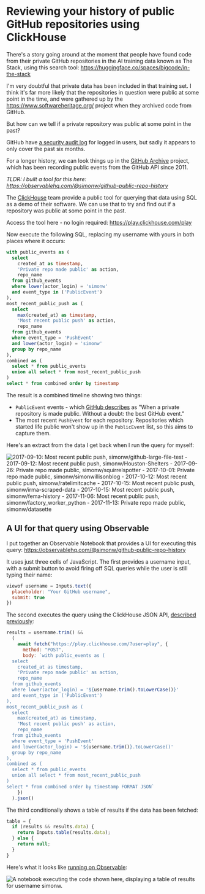 # Reviewing your history of public GitHub repositories using ClickHouse

There's a story going around at the moment that people have found code from their private GitHub repositories in the AI training data known as The Stack, using this search tool: https://huggingface.co/spaces/bigcode/in-the-stack

I'm very doubtful that private data has been included in that training set. I think it's far more likely that the repositories in question were public at some point in the time, and were gathered up by the https://www.softwareheritage.org/ project when they archived code from GitHub.

But how can we tell if a private repository was public at some point in the past?

GitHub have [a security audit log](https://github.com/settings/security-log) for logged in users, but sadly it appears to only cover the past six months.

For a longer history, we can look things up in the [GitHub Archive](https://www.gharchive.org/) project, which has been recording public events from the GitHub API since 2011.

*TLDR: I built a tool for this here: https://observablehq.com/@simonw/github-public-repo-history*

The [ClickHouse](https://clickhouse.com/) team provide a public tool for querying that data using SQL as a demo of their software. We can use that to try and find out if a repository was public at some point in the past.

Access the tool here - no login required: https://play.clickhouse.com/play

Now execute the following SQL, replacing my username with yours in both places where it occurs:

```sql
with public_events as (
  select
    created_at as timestamp,
    'Private repo made public' as action,
    repo_name
  from github_events 
  where lower(actor_login) = 'simonw'
  and event_type in ('PublicEvent')
),
most_recent_public_push as (
  select
    max(created_at) as timestamp,
    'Most recent public push' as action,
    repo_name
  from github_events
  where event_type = 'PushEvent'
  and lower(actor_login) = 'simonw'
  group by repo_name
),
combined as (
  select * from public_events
  union all select * from most_recent_public_push
)
select * from combined order by timestamp
```
The result is a combined timeline showing two things:
- `PublicEvent` events - which [GitHub describes](https://docs.github.com/en/rest/using-the-rest-api/github-event-types?apiVersion=2022-11-28#publicevent) as "When a private repository is made public. Without a doubt: the best GitHub event."
- The most recent `PushEvent` for each repository. Repositories which started life public won't show up in the `PublicEvent` list, so this aims to capture them.

Here's an extract from the data I get back when I run the query for myself:

![2017-09-10: Most recent public push, simonw/github-large-file-test - 2017-09-12: Most recent public push, simonw/Houston-Shelters - 2017-09-26: Private repo made public, simonw/squirrelspotter - 2017-10-01: Private repo made public, simonw/simonwillisonblog - 2017-10-12: Most recent public push, simonw/ratelimitcache - 2017-10-15: Most recent public push, simonw/irma-scraped-data - 2017-10-15: Most recent public push, simonw/fema-history - 2017-11-06: Most recent public push, simonw/factory_worker_python - 2017-11-13: Private repo made public, simonw/datasette](https://github.com/simonw/til/assets/9599/5541e0d0-9b34-4eb6-bb43-6a2fd91ce7d1)

## A UI for that query using Observable

I put together an Observable Notebook that provides a UI for executing this query: https://observablehq.com/@simonw/github-public-repo-history

It uses just three cells of JavaScript. The first provides a username input, with a submit button to avoid firing off SQL queries while the user is still typing their name:

```javascript
viewof username = Inputs.text({
  placeholder: "Your GitHub username",
  submit: true
})
```
The second executes the query using the ClickHouse JSON API, [described previously](https://til.simonwillison.net/clickhouse/github-explorer):

```javascript
results = username.trim() &&
  (
    await fetch("https://play.clickhouse.com/?user=play", {
      method: "POST",
      body: `with public_events as (
  select
    created_at as timestamp,
    'Private repo made public' as action,
    repo_name
  from github_events 
  where lower(actor_login) = '${username.trim().toLowerCase()}'
  and event_type in ('PublicEvent')
),
most_recent_public_push as (
  select
    max(created_at) as timestamp,
    'Most recent public push' as action,
    repo_name
  from github_events
  where event_type = 'PushEvent'
  and lower(actor_login) = '${username.trim()}.toLowerCase()'
  group by repo_name
),
combined as (
  select * from public_events
  union all select * from most_recent_public_push
)
select * from combined order by timestamp FORMAT JSON`
    })
  ).json()
```
The third conditionally shows a table of results if the data has been fetched:
```javascript
table = {
  if (results && results.data) {
    return Inputs.table(results.data);
  } else {
    return null;
  }
}
```
Here's what it looks like [running on Observable](https://observablehq.com/@simonw/github-public-repo-history):

![A notebook executing the code shown here, displaying a table of results for username simonw.](https://github.com/simonw/til/assets/9599/ba7af7b4-4bd2-40e2-b791-a60217bf8f4e)
